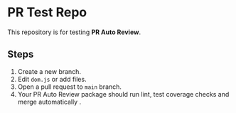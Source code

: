 # PR Test Repo

This repository is for testing **PR Auto Review**.

## Steps

1. Create a new branch.
2. Edit `dom.js` or add files.
3. Open a pull request to `main` branch.
4. Your PR Auto Review package should run lint, test coverage checks and merge automatically .
